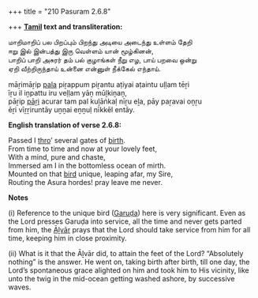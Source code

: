 +++
title = "210 Pasuram 2.6.8"

+++
**[Tamil](/definition/tamil#history "show Tamil definitions") text and transliteration:**

மாறிமாறிப் பல பிறப்பும் பிறந்து அடியை அடைந்து உள்ளம் தேறி  
ஈறு இல் இன்பத்து இரு வெள்ளம் யான் மூழ்கினன்,  
பாறிப் பாறி அசுரர் தம் பல் குழாங்கள் நீறு எழ, பாய் பறவை ஒன்று  
ஏறி வீற்றிருந்தாய் உன்னை என்னுள் நீக்கேல் எந்தாய்.

māṟimāṟip [pala](/definition/pala#history "show pala definitions") piṟappum piṟantu aṭiyai aṭaintu uḷḷam tēṟi  
īṟu il iṉpattu iru veḷḷam yāṉ mūḻkiṉaṉ,  
pāṟip [pāṟi](/definition/pari#history "show pāṟi definitions") acurar tam pal kuḻāṅkaḷ nīṟu eḻa, pāy paṟavai oṉṟu  
ēṟi vīṟṟiruntāy uṉṉai eṉṉuḷ nīkkēl entāy.

**English translation of verse 2.6.8:**

Passed I [thro](/definition/thro#history "show thro definitions")’ several gates of [birth](/definition/birth#history "show birth definitions").  
From time to time and now at your lovely feet,  
With a mind, pure and chaste,  
Immersed am I in the bottomless ocean of mirth.  
Mounted on that [bird](/definition/bird#history "show bird definitions") unique, leaping afar, my Sire,  
Routing the Asura hordes! pray leave me never.

**Notes**

\(i\) Reference to the unique bird ([Garuḍa](/definition/garuda#vaishnavism "show Garuḍa definitions")) here is very significant. Even as the Lord presses Garuḍa into service, all the time and never gets parted from him, the [Āḻvār](/definition/aḻvar#vaishnavism "show Āḻvār definitions") prays that the Lord should take service from him for all time, keeping him in close proximity.

\(ii\) What is it that the Āḻvār did, to attain the feet of the Lord? “Absolutely nothing” is the answer. He went on, taking birth after birth, till one day, the Lord’s spontaneous grace alighted on him and took him to His vicinity, like unto the twig in the mid-ocean getting washed ashore, by successive waves.


